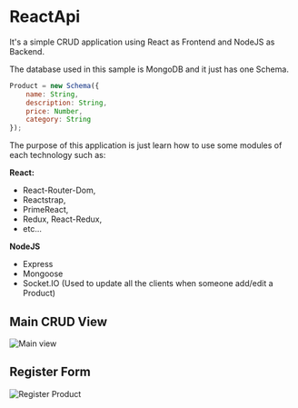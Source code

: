 # ReactApi 

It's a simple CRUD application using React as Frontend and NodeJS as Backend.

The database used in this sample is MongoDB and it just has one Schema.

```javascript
Product = new Schema({
    name: String,
    description: String,
    price: Number,
    category: String
});
```
The purpose of this application is just learn how to use some modules of each technology such as:

**React:**
- React-Router-Dom, 
- Reactstrap, 
- PrimeReact, 
- Redux, React-Redux, 
- etc...

**NodeJS**
- Express
- Mongoose
- Socket.IO (Used to update all the clients when someone add/edit a Product)


## Main CRUD View
![Main view](https://fotos.subefotos.com/d536cdd277c4646840ab3fe905267197o.png)

## Register Form
![Register Product](https://fotos.subefotos.com/ad86e4bca380243f5e048f4f6cd01167o.png)


